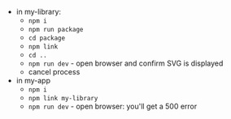 - in my-library:
  - `npm i`
  - `npm run package`
  - `cd package`
  - `npm link`
  - `cd ..`
  - `npm run dev` - open browser and confirm SVG is displayed
  - cancel process
- in my-app
  - `npm i`
  - `npm link my-library`
  - `npm run dev` - open browser: you'll get a 500 error
